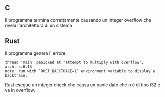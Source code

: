 ## C 
Il programma termina correttamente causando un integer overflow che rivela l'architettura di un sistema

## Rust
Il programma genera l' errore. 
```
thread 'main' panicked at 'attempt to multiply with overflow', arch.rs:6:13
note: run with `RUST_BACKTRACE=1` environment variable to display a backtrace.
```
Rust esegue un integer check che causa un panic dato che n è di tipo i32 e va in overflow. 
